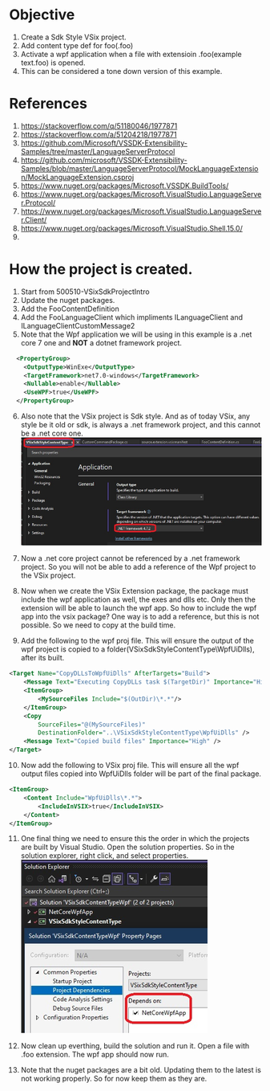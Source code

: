 
# Objective
1. Create a Sdk Style VSix project.
2. Add content type def for foo(.foo)
3. Activate a wpf application when a file with extensioin .foo(example text.foo) is opened.
4. This can be considered a tone down version of this example. 

# References
1. https://stackoverflow.com/q/51180046/1977871
2. https://stackoverflow.com/a/51204218/1977871
3. https://github.com/Microsoft/VSSDK-Extensibility-Samples/tree/master/LanguageServerProtocol
4. https://github.com/microsoft/VSSDK-Extensibility-Samples/blob/master/LanguageServerProtocol/MockLanguageExtension/MockLanguageExtension.csproj
5. https://www.nuget.org/packages/Microsoft.VSSDK.BuildTools/
6. https://www.nuget.org/packages/Microsoft.VisualStudio.LanguageServer.Protocol/
7. https://www.nuget.org/packages/Microsoft.VisualStudio.LanguageServer.Client/
8. https://www.nuget.org/packages/Microsoft.VisualStudio.Shell.15.0/
9. 

# How the project is created.
1. Start from 500510-VSixSdkProjectIntro
2. Update the nuget packages.
3. Add the FooContentDefinition
4. Add the FooLanguageClient which impliments ILanguageClient and ILanguageClientCustomMessage2
5. Note that the Wpf application we will be using in this example is a .net core 7 one and **NOT** a dotnet framework project. 

```xml
  <PropertyGroup>
    <OutputType>WinExe</OutputType>
    <TargetFramework>net7.0-windows</TargetFramework>
    <Nullable>enable</Nullable>
    <UseWPF>true</UseWPF>
  </PropertyGroup>
```
6. Also note that the VSix project is Sdk style. And as of today VSix, any style be it old or sdk, is always a .net framework project, and this cannot be a .net core one.
![VSix Project Properties](images/50_50VSixProjectProperties.jpg)

7. Now a .net core project cannot be referenced by a .net framework project. So you will not be able to add a reference of the Wpf project to the VSix project. 
8. Now when we create the VSix Extension package, the package must include the wpf application as well, the exes and dlls etc. Only then the extension will be able to launch the wpf app. So how to include the wpf app into the vsix package? One way is to add a reference, but this is not possible. So we need to copy at the build time.

9. Add the following to the wpf proj file. This will ensure the output of the wpf project is copied to a folder(VSixSdkStyleContentType\WpfUiDlls), after its built.
```xml
<Target Name="CopyDLLsToWpfUiDlls" AfterTargets="Build">
	<Message Text="Executing CopyDLLs task $(TargetDir)" Importance="High" />
	<ItemGroup>
		<MySourceFiles Include="$(OutDir)\*.*"/>
	</ItemGroup>
	<Copy
		SourceFiles="@(MySourceFiles)"
		DestinationFolder="..\VSixSdkStyleContentType\WpfUiDlls" />
	<Message Text="Copied build files" Importance="High" />
</Target>
```
10. Now add the following to VSix proj file. This will ensure all the wpf output files copied into WpfUiDlls folder will be part of the final package. 
```xml
<ItemGroup>
	<Content Include="WpfUiDlls\*.*">
		<IncludeInVSIX>true</IncludeInVSIX>
	</Content>
</ItemGroup>
```
11. One final thing we need to ensure this the order in which the projects are built by Visual Studio. Open the solution properties. So in the solution explorer, right click, and select properties.
![Solution Properties](images/51_50SolutionPropertiesForBuildOrder.jpg)

12. Now clean up everthing, build the solution and run it. Open a file with .foo extension. The wpf app should now run. 

13. Note that the nuget packages are a bit old. Updating them to the latest is not working properly. So for now keep them as they are. 





